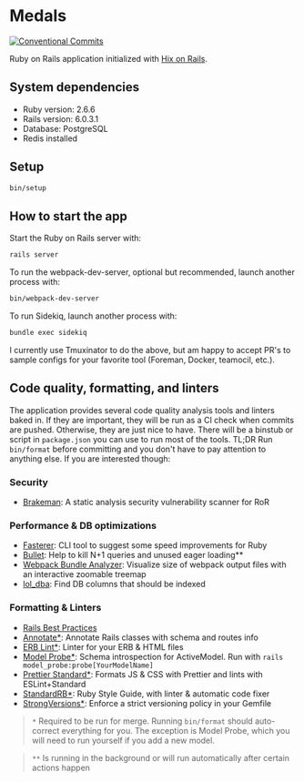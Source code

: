 # Medals

[![Conventional Commits](https://img.shields.io/badge/Conventional%20Commits-1.0.0-yellow.svg)](https://conventionalcommits.org)

Ruby on Rails application initialized with [Hix on Rails][hixonrails].

## System dependencies

- Ruby version: 2.6.6
- Rails version: 6.0.3.1
- Database: PostgreSQL
- Redis installed

## Setup

```bash
bin/setup
```

## How to start the app

Start the Ruby on Rails server with:
```bash
rails server
```

To run the webpack-dev-server, optional but recommended, launch another process with:
```bash
bin/webpack-dev-server
```

To run Sidekiq, launch another process with:
```bash
bundle exec sidekiq
```

I currently use Tmuxinator to do the above, but am happy to accept PR's to sample configs for your favorite tool (Foreman, Docker, teamocil, etc.).

## Code quality, formatting, and linters

The application provides several code quality analysis tools and linters baked in. If they are important, they will be run as a CI check when commits are pushed. Otherwise, they are just nice to have. There will be a binstub or script in `package.json` you can use to run most of the tools. TL;DR Run `bin/format` before committing and you don't have to pay attention to anything else. If you are interested though:

### Security

- [Brakeman][brakeman]: A static analysis security vulnerability scanner for RoR

### Performance & DB optimizations

- [Fasterer][fasterer]: CLI tool to suggest some speed improvements for Ruby
- [Bullet][bullet]: Help to kill N+1 queries and unused eager loading**
- [Webpack Bundle Analyzer][webpack-bundle-analyzer]: Visualize size of webpack output files with an interactive zoomable treemap
- [lol_dba][lol_dba]: Find DB columns that should be indexed

### Formatting & Linters

- [Rails Best Practices][rails-best-practices]
- [Annotate*][annotate_models]: Annotate Rails classes with schema and routes info
- [ERB Lint*][erb-lint]: Linter for your ERB & HTML files
- [Model Probe*][model_probe]: Schema introspection for ActiveModel. Run with `rails model_probe:probe[YourModelName]`
- [Prettier Standard*][prettier-standard]: Formats JS & CSS with Prettier and lints with ESLint+Standard
- [StandardRB*][standardrb]: Ruby Style Guide, with linter & automatic code fixer
- [StrongVersions*][strong_versions]: Enforce a strict versioning policy in your Gemfile

>`*` Required to be run for merge. Running `bin/format` should auto-correct everything for you. The exception is Model Probe, which you will need to run yourself if you add a new model.

>`**` Is running in the background or will run automatically after certain actions happen

[annotate_models]: https://github.com/ctran/annotate_models
[brakeman]: https://github.com/presidentbeef/brakeman
[bullet]: https://github.com/flyerhzm/bullet
[erb-lint]: https://github.com/Shopify/erb-lint
[fasterer]: https://github.com/DamirSvrtan/fasterer
[hixonrails]: https://hixonrails.com
[lol_dba]: https://github.com/plentz/lol_dba
[model_probe]: https://github.com/hopsoft/model_probe/
[prettier-standard]: https://github.com/sheerun/prettier-standard
[rails-best-practices]: https://github.com/flyerhzm/rails_best_practices
[standardrb]: https://github.com/testdouble/standard
[strong_versions]: https://github.com/bobf/strong_versions
[webpack-bundle-analyzer]: https://github.com/webpack-contrib/webpack-bundle-analyzer
